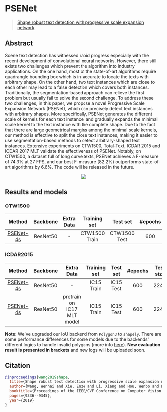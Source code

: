 # PSENet

>[Shape robust text detection with progressive scale expansion network](https://arxiv.org/abs/1903.12473)

<!-- [ALGORITHM] -->

## Abstract

Scene text detection has witnessed rapid progress especially with the recent development of convolutional neural networks. However, there still exists two challenges which prevent the algorithm into industry applications. On the one hand, most of the state-of-art algorithms require quadrangle bounding box which is in-accurate to locate the texts with arbitrary shape. On the other hand, two text instances which are close to each other may lead to a false detection which covers both instances. Traditionally, the segmentation-based approach can relieve the first problem but usually fail to solve the second challenge. To address these two challenges, in this paper, we propose a novel Progressive Scale Expansion Network (PSENet), which can precisely detect text instances with arbitrary shapes. More specifically, PSENet generates the different scale of kernels for each text instance, and gradually expands the minimal scale kernel to the text instance with the complete shape. Due to the fact that there are large geometrical margins among the minimal scale kernels, our method is effective to split the close text instances, making it easier to use segmentation-based methods to detect arbitrary-shaped text instances. Extensive experiments on CTW1500, Total-Text, ICDAR 2015 and ICDAR 2017 MLT validate the effectiveness of PSENet. Notably, on CTW1500, a dataset full of long curve texts, PSENet achieves a F-measure of 74.3% at 27 FPS, and our best F-measure (82.2%) outperforms state-of-art algorithms by 6.6%. The code will be released in the future.

<div align=center>
<img src="https://user-images.githubusercontent.com/22607038/142795864-9b455b10-8a19-45bb-aeaf-4b733f341afc.png"/>
</div>


## Results and models

### CTW1500

|                               Method                                | Backbone | Extra Data | Training set  |   Test set   | #epochs | Test size |    Recall     |   Precision   |     Hmean     |                                                                                                Download                                                                                                |
| :-----------------------------------------------------------------: | :------: | :--------: | :-----------: | :----------: | :-----: | :-------: | :-----------: | :-----------: | :-----------: | :----------------------------------------------------------------------------------------------------------------------------------------------------------------------------------------------------: |
| [PSENet-4s](configs/textdet/psenet/psenet_r50_fpnf_600e_ctw1500.py) | ResNet50 |     -      | CTW1500 Train | CTW1500 Test |   600   |   1280    | 0.728 (0.717) | 0.849 (0.852) | 0.784 (0.779) | [model](https://download.openmmlab.com/mmocr/textdet/psenet/psenet_r50_fpnf_600e_ctw1500_20210401-216fed50.pth) \| [log](https://download.openmmlab.com/mmocr/textdet/psenet/20210401_215421.log.json) |

### ICDAR2015

|                                Method                                 | Backbone |                                                                Extra Data                                                                 | Training set | Test set  | #epochs | Test size |    Recall     |   Precision   |     Hmean     |                                                                                            Download                                                                                             |
| :-------------------------------------------------------------------: | :------: | :---------------------------------------------------------------------------------------------------------------------------------------: | :----------: | :-------: | :-----: | :-------: | :-----------: | :-----------: | :-----------: | :---------------------------------------------------------------------------------------------------------------------------------------------------------------------------------------------: |
| [PSENet-4s](configs/textdet/psenet/psenet_r50_fpnf_600e_icdar2015.py) | ResNet50 |                                                                     -                                                                     |  IC15 Train  | IC15 Test |   600   |   2240    | 0.784 (0.753) | 0.831 (0.867) | 0.807 (0.806) | [model](https://download.openmmlab.com/mmocr/textdet/psenet/psenet_r50_fpnf_600e_icdar2015-c6131f0d.pth) \| [log](https://download.openmmlab.com/mmocr/textdet/psenet/20210331_214145.log.json) |
| [PSENet-4s](configs/textdet/psenet/psenet_r50_fpnf_600e_icdar2015.py) | ResNet50 | pretrain on IC17 MLT [model](https://download.openmmlab.com/mmocr/textdet/psenet/psenet_r50_fpnf_600e_icdar2017_as_pretrain-3bd6056c.pth) |  IC15 Train  | IC15 Test |   600   |   2240    |     0.834     |     0.861     |     0.847     |                                  [model](https://download.openmmlab.com/mmocr/textdet/psenet/psenet_r50_fpnf_600e_icdar2015_pretrain-eefd8fe6.pth) \| [log]()                                   |

**Note:** We've upgraded our IoU backend from `Polygon3` to `shapely`. There are some performance differences for some models due to the backends' different logics to handle invalid polygons (more info [here](https://github.com/open-mmlab/mmocr/issues/465)). **New evaluation result is presented in brackets** and new logs will be uploaded soon.


## Citation

```bibtex
@inproceedings{wang2019shape,
  title={Shape robust text detection with progressive scale expansion network},
  author={Wang, Wenhai and Xie, Enze and Li, Xiang and Hou, Wenbo and Lu, Tong and Yu, Gang and Shao, Shuai},
  booktitle={Proceedings of the IEEE/CVF Conference on Computer Vision and Pattern Recognition},
  pages={9336--9345},
  year={2019}
}
```
